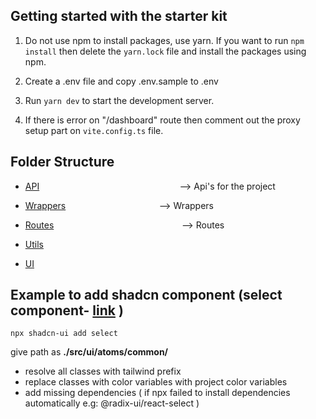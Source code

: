 ## Getting started with the starter kit

1. Do not use npm to install packages, use yarn. If you want to run `npm install` then delete the `yarn.lock` file and install the packages using npm.

2. Create a .env file and copy .env.sample to .env

3. Run `yarn dev` to start the development server.

4. If there is error on "/dashboard" route then comment out the proxy setup part on `vite.config.ts` file.

## Folder Structure

- [API](./src/api/readme.md)$~~~~~~~~~~~~~~~~~~~~~~~~~~~~~~~~~~~~~~~~~~~~~~~~~~~~~~~~~$--> Api's for the project

- [Wrappers](./src/api/wrappers/readme.md)$~~~~~~~~~~~~~~~~~~~~~~~~~~~~~~~~~~~~~~$--> Wrappers

- [Routes](./src/routes/readme.md)$~~~~~~~~~~~~~~~~~~~~~~~~~~~~~~~~~~~~~~~~~~~~~~~~~~~~$--> Routes

- [Utils](./src/utils/readme.md)

- [UI](./src/ui/readme.md)

## Example to add shadcn component (select component- [link](https://ui.shadcn.com/docs/components/select) )

    npx shadcn-ui add select

give path as
**./src/ui/atoms/common/**

- resolve all classes with tailwind prefix
- replace classes with color variables with project color variables
- add missing dependencies ( if npx failed to install dependencies automatically e.g: @radix-ui/react-select )
